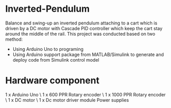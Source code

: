 # Inverted-Pendulum
Balance and swing-up an inverted pendulum attaching to a cart which is driven by a DC motor with Cascade PID controller which keep the cart stay around the middle of the rail.
This project was conducted based on two method:
  -  Using Arduino Uno to programing
  -  Using Arduino support package from MATLAB/Simulink to generate and deploy code from Simulink control model

# Hardware component
1 x Arduino Uno \\
1 x 600 PPR Rotary encoder \\
1 x 1000 PPR Rotary encoder \\
1 x DC motor \\
1 x Dc motor driver module
Power supplies



